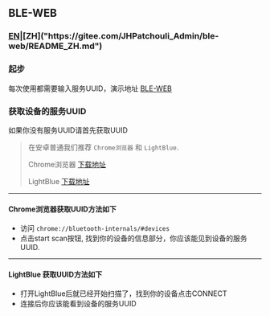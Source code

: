 ## BLE-WEB
### [EN]("https://gitee.com/JHPatchouli_Admin/ble-web/README.md")|[ZH]("https://gitee.com/JHPatchouli_Admin/ble-web/README_ZH.md")
### 起步
每次使用都需要输入服务UUID，演示地址 [BLE-WEB](https://jhpatchouli_admin.gitee.io/ble-web)

### 获取设备的服务UUID
如果你没有服务UUID请首先获取UUID

> 在安卓普通我们推荐 `Chrome浏览器` 和 `LightBlue`.
>
> Chrome浏览器 [下载地址]("https://play.google.com/store/apps/details?id=com.android.chrome")
>
> LightBlue [下载地址]("https://play.google.com/store/apps/details?id=com.punchthrough.lightblueexplorer")
--------
#### Chrome浏览器获取UUID方法如下
* 访问 `chrome://bluetooth-internals/#devices`
* 点击start scan按钮, 找到你的设备的信息部分，你应该能见到设备的服务UUID.
--------
#### LightBlue 获取UUID方法如下
* 打开LightBlue后就已经开始扫描了，找到你的设备点击CONNECT
* 连接后你应该能看到设备的服务UUID
